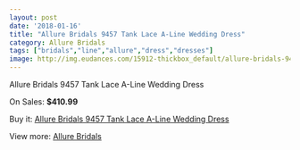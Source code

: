 ```yaml
---
layout: post
date: '2018-01-16'
title: "Allure Bridals 9457 Tank Lace A-Line Wedding Dress"
category: Allure Bridals
tags: ["bridals","line","allure","dress","dresses"]
image: http://img.eudances.com/15912-thickbox_default/allure-bridals-9457-tank-lace-a-line-wedding-dress.jpg
---
```

Allure Bridals 9457 Tank Lace A-Line Wedding Dress

On Sales: **$410.99**
<a href="https://www.eudances.com/en/allure-bridals/4685-allure-bridals-9457-tank-lace-a-line-wedding-dress.html"><amp-img layout="responsive" width="600" height="600" src="//img.eudances.com/15912-thickbox_default/allure-bridals-9457-tank-lace-a-line-wedding-dress.jpg" alt="Allure Bridals 9457 Tank Lace A-Line Wedding Dress 0" /></a>
<a href="https://www.eudances.com/en/allure-bridals/4685-allure-bridals-9457-tank-lace-a-line-wedding-dress.html"><amp-img layout="responsive" width="600" height="600" src="//img.eudances.com/15915-thickbox_default/allure-bridals-9457-tank-lace-a-line-wedding-dress.jpg" alt="Allure Bridals 9457 Tank Lace A-Line Wedding Dress 1" /></a>
<a href="https://www.eudances.com/en/allure-bridals/4685-allure-bridals-9457-tank-lace-a-line-wedding-dress.html"><amp-img layout="responsive" width="600" height="600" src="//img.eudances.com/15914-thickbox_default/allure-bridals-9457-tank-lace-a-line-wedding-dress.jpg" alt="Allure Bridals 9457 Tank Lace A-Line Wedding Dress 2" /></a>
<a href="https://www.eudances.com/en/allure-bridals/4685-allure-bridals-9457-tank-lace-a-line-wedding-dress.html"><amp-img layout="responsive" width="600" height="600" src="//img.eudances.com/15913-thickbox_default/allure-bridals-9457-tank-lace-a-line-wedding-dress.jpg" alt="Allure Bridals 9457 Tank Lace A-Line Wedding Dress 3" /></a>

Buy it: [Allure Bridals 9457 Tank Lace A-Line Wedding Dress](https://www.eudances.com/en/allure-bridals/4685-allure-bridals-9457-tank-lace-a-line-wedding-dress.html "Allure Bridals 9457 Tank Lace A-Line Wedding Dress")

View more: [Allure Bridals](https://www.eudances.com/en/2-allure-bridals "Allure Bridals")